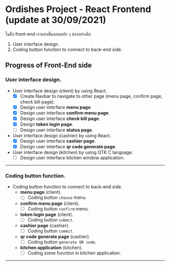 # Ordishes Project - React Frontend (update at 30/09/2021)
ในฝั่ง front-end เราแบ่งขั้นตอนหลัก ๆ สองอย่างคือ 
1. User interface design.
2. Coding button function to connect to back-end side.

## Progress of Front-End side 
### User interface design.
- User interface design (client) by using React.
    - [x] Create Navbar to navigate to other page (menu page, confirm page, check bill page).
    - [x] Design user interface **menu page**.
    - [x] Design user interface **confirm menu page**.
    - [x] Design user interface **check bill page**.
    - [x] Design **token login page**.
    - [ ] Design user interface **status page**.
- User interface design (cashier) by using React.
    - [x] Design user interface **cashier page**.
    - [x] Design user interface **qr code generate page**.
- User interface design (kitchen) by using GTK C language.
    - [ ] Design user interface kitchen window application.
***
### Coding button function.
- Coding button function to connect to back-end side.
    - **menu page** (client).
        - [ ] Coding button `choose` menu. 
    - **confirm menu page** (client).   
        - [ ] Coding button `confirm` menu.
    - **token login page** (client).
        - [ ] Coding button `submit`.
    - **cashier page** (cashier).
        - [ ] Coding button `commit`. 
    - **qr code generate page** (cashier).
        - [ ] Coding button `generate QR code`.
    - **kitchen application** (kitchen).
        - [ ] Coding some function in kitchen application.
***






